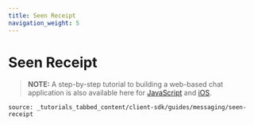 ```yaml
---
title: Seen Receipt
navigation_weight: 5
---
```


# Seen Receipt

> **NOTE:** A step-by-step tutorial to building a web-based chat application is also available here for [JavaScript](/client-sdk/tutorials/in-app-messaging) and [iOS](/client-sdk/tutorials/ios-in-app-messaging-chat).

```tabbed_content
source: _tutorials_tabbed_content/client-sdk/guides/messaging/seen-receipt
```
